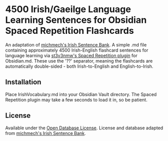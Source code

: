 # 4500 Irish/Gaeilge Language Learning Sentences for Obsidian Spaced Repetition Flashcards

An adaptation of [michmech's Irish Sentence Bank](https://github.com/michmech/irish-sentence-bank). A simple .md file containing approximately 4500 Irish-English flashcard sentences for language learning via [st3v3nmw's Spaced Repetition plugin](https://github.com/st3v3nmw/obsidian-spaced-repetition) for Obsidian.md. These use the '??' separator, meaning the flashcards are automatically double-sided - both Irish-to-English and English-to-Irish.

## Installation

Place IrishVocabulary.md into your Obsidian Vault directory. The Spaced Repetition plugin may take a few seconds to load it in, so be patient.

## License

Available under the [Open Database License](http://opendatacommons.org/licenses/odbl/summary/). License and database adapted from [michmech's Irish Sentence Bank](https://github.com/michmech/irish-sentence-bank).
